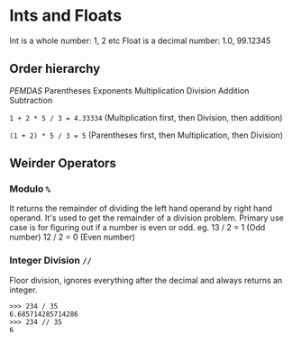 # Ints and Floats
Int is a whole number: 1, 2 etc
Float is a decimal number: 1.0, 99.12345

## Order hierarchy

*PEMDAS*
Parentheses
Exponents
Multiplication
Division
Addition
Subtraction

`1 + 2 * 5 / 3 = 4.33334` (Multiplication first, then Division, then addition)

`(1 + 2) * 5 / 3 = 5` (Parentheses first, then Multiplication, then Division)

## Weirder Operators

### Modulo `%`
It returns the remainder of dividing the left hand operand by right hand operand.
It's used to get the remainder of a division problem.
Primary use case is for figuring out if a number is even or odd.
eg.
  13 / 2 = 1 (Odd number)
  12 / 2 = 0 (Even number)

### Integer Division `//`
Floor division, ignores everything after the decimal and always returns an integer.

```
>>> 234 / 35
6.685714285714286
>>> 234 // 35
6
```
